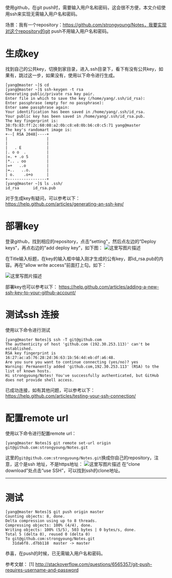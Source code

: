 使用github，在git push时，需要输入用户名和密码，这会很不方便，本文介绍使用ssh来实现无需输入用户名和密码。

场景：我有一个repository：https://github.com/strongyoung/Notes，我要实现对这个repository的git push不用输入用户名和密码。

# 生成key
找到自己的公共key，切换到家目录，进入.ssh目录下，看下有没有公共key，如果有，跳过这一步，如果没有，使用以下命令进行生成。

```
[yang@master ~]$ cd
[yang@master ~]$ ssh-keygen -t rsa
Generating public/private rsa key pair.
Enter file in which to save the key (/home/yang/.ssh/id_rsa):
Enter passphrase (empty for no passphrase):
Enter same passphrase again:
Your identification has been saved in /home/yang/.ssh/id_rsa.
Your public key has been saved in /home/yang/.ssh/id_rsa.pub.
The key fingerprint is:
38:fb:83:ff:2c:60:08:a2:0b:c8:e8:0b:b6:c0:c5:71 yang@master
The key's randomart image is:
+--[ RSA 2048]----+
|                 |
|                 |
|   . E           |
|. o o  .         |
|=. + .o S        |
|*.. . oo         |
|=+   ..o         |
|=..   ..o.       |
| o.    .o+o      |
+-----------------+
[yang@master ~]$ ls .ssh/
id_rsa      id_rsa.pub
```
对于生成key有疑问，可以参考以下：
https://help.github.com/articles/generating-an-ssh-key/



# 部署key
登录github，找到相应的repository，点击“setting"，然后点左边的“Deploy keys"，再点右边的"add deploy key"，如下图：
![这里写图片描述](http://img.blog.csdn.net/20161124160450529)

在Title输入标题，在key的输入框中输入刚才生成的公有key，即id_rsa.pub的内容。再在“allow write access”前面打上勾。如下：

![这里写图片描述](http://img.blog.csdn.net/20161124161118164)

部署key也可以参考以下：
https://help.github.com/articles/adding-a-new-ssh-key-to-your-github-account/


# 测试ssh 连接
使用以下命令进行测试

```
[yang@master Notes]$ ssh -T git@github.com
The authenticity of host 'github.com (192.30.253.113)' can't be established.
RSA key fingerprint is 16:27:ac:a5:76:28:2d:36:63:1b:56:4d:eb:df:a6:48.
Are you sure you want to continue connecting (yes/no)? yes
Warning: Permanently added 'github.com,192.30.253.113' (RSA) to the list of known hosts.
Hi strongyoung/Notes! You've successfully authenticated, but GitHub does not provide shell access.

```
已成功连接，如有其他问题，可以参考以下：
https://help.github.com/articles/testing-your-ssh-connection/


# 配置remote url

使用以下命令进行配置remote url：

```
[yang@master Notes]$ git remote set-url origin git@github.com:strongyoung/Notes.git

```
这里的`git@github.com:strongyoung/Notes.git`换成你自己的repository，注意，这个是ssh 地址，不是https地址：
![这里写图片描述](http://img.blog.csdn.net/20161124161533268)
在“clone download”处点击“use SSH”，可以找到ssh的clone地址。


----------
# 测试


```
[yang@master Notes]$ git push origin master
Counting objects: 8, done.
Delta compression using up to 8 threads.
Compressing objects: 100% (4/4), done.
Writing objects: 100% (5/5), 503 bytes | 0 bytes/s, done.
Total 5 (delta 0), reused 0 (delta 0)
To git@github.com:strongyoung/Notes.git
   31da6f8..d7bb118  master -> master

```
恭喜，在push的时候，已无需输入用户名和密码。

参考文献：
[1] http://stackoverflow.com/questions/6565357/git-push-requires-username-and-password
